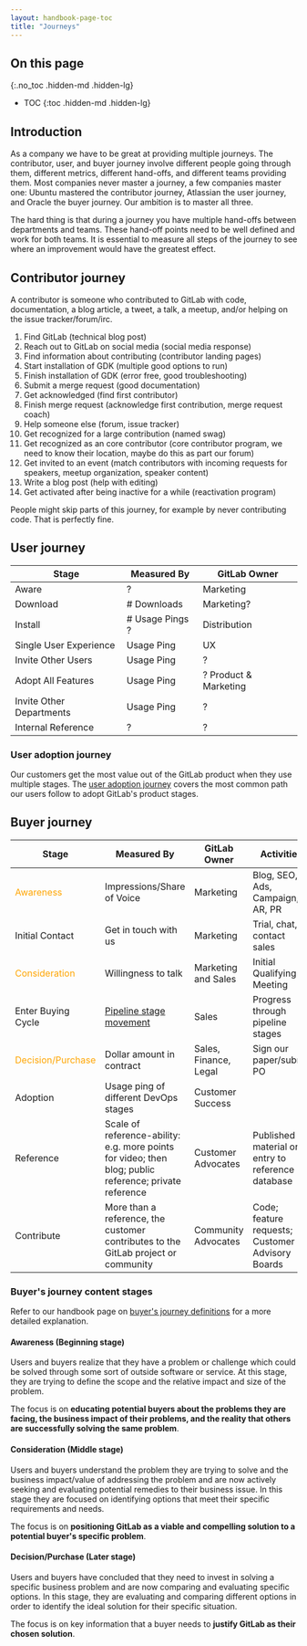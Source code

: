 ```yaml
---
layout: handbook-page-toc
title: "Journeys"
---
```


## On this page
{:.no_toc .hidden-md .hidden-lg}

- TOC
{:toc .hidden-md .hidden-lg}

## Introduction

As a company we have to be great at providing multiple journeys.
The contributor, user, and buyer journey involve different people going through them, different metrics, different hand-offs, and different teams providing them.
Most companies never master a journey, a few companies master one: Ubuntu mastered the contributor journey, Atlassian the user journey, and Oracle the buyer journey.
Our ambition is to master all three.

The hard thing is that during a journey you have multiple hand-offs between departments and teams.
These hand-off points need to be well defined and work for both teams.
It is essential to measure all steps of the journey to see where an improvement would have the greatest effect.

## Contributor journey

A contributor is someone who contributed to GitLab with code, documentation, a blog article, a tweet, a talk, a meetup, and/or helping on the issue tracker/forum/irc.

1. Find GitLab (technical blog post)
1. Reach out to GitLab on social media (social media response)
1. Find information about contributing (contributor landing pages)
1. Start installation of GDK (multiple good options to run)
1. Finish installation of GDK (error free, good troubleshooting)
1. Submit a merge request (good documentation)
1. Get acknowledged (find first contributor)
1. Finish merge request (acknowledge first contribution, merge request coach)
1. Help someone else (forum, issue tracker)
1. Get recognized for a large contribution (named swag)
1. Get recognized as an core contributor (core contributor program, we need to know their location, maybe do this as part our forum)
1. Get invited to an event (match contributors with incoming requests for speakers, meetup organization, speaker content)
1. Write a blog post (help with editing)
1. Get activated after being inactive for a while (reactivation program)

People might skip parts of this journey, for example by never contributing code. That is perfectly fine.

## User journey

| Stage                    | Measured By     | GitLab Owner          |
|--------------------------|-----------------|-----------------------|
| Aware                    | ?               | Marketing             |
| Download                 | # Downloads     | Marketing?            |
| Install                  | # Usage Pings ? | Distribution          |
| Single User Experience   | Usage Ping      | UX                    |
| Invite Other Users       | Usage Ping      | ?                     |
| Adopt All Features       | Usage Ping      | ? Product & Marketing |
| Invite Other Departments | Usage Ping      | ?                     |
| Internal Reference       | ?               | ?                     |

### User adoption journey

Our customers get the most value out of the GitLab product when they use multiple stages. The [user adoption journey](https://about.gitlab.com/handbook/product/product-principles/#multi-feature-usage-adoption-journey) covers the most common path our users follow to adopt GitLab's product stages.

## Buyer journey

| Stage              | Measured By                                                                                            | GitLab Owner          | Activities                                        |
|--------------------|--------------------------------------------------------------------------------------------------------|-----------------------|---------------------------------------------------|
|<span style="color: orange">Awareness</span>|  Impressions/Share of Voice                                                    | Marketing             | Blog, SEO, Ads, Campaign, AR, PR                  |
| Initial Contact    | Get in touch with us                                                                                   | Marketing             | Trial, chat, or contact sales                     |
|<span style="color: orange">Consideration</span>  | Willingness to talk                                                      | Marketing and Sales   | Initial Qualifying Meeting                    |
| Enter Buying Cycle | [Pipeline stage movement](/handbook/business-ops/#opportunity-stages)                                  | Sales                 | Progress through pipeline stages                  |
|<span style="color: orange">Decision/Purchase</span>       | Dollar amount in contract                                                | Sales, Finance, Legal | Sign our paper/submit PO                          |
| Adoption           | Usage ping of different DevOps stages                                                                  | Customer Success      |                                                   |
| Reference          | Scale of reference-ability: e.g. more points for video; then blog; public reference; private reference | Customer Advocates    | Published material or entry to reference database |
| Contribute         | More than a reference, the customer contributes to the GitLab project or community                     | Community Advocates   | Code; feature requests; Customer Advisory Boards  |

### Buyer's journey content stages

Refer to our handbook page on [buyer's journey definitions](/handbook/marketing/brand-and-product-marketing/content/#content-stage--buyers-journey-definitions) for a more detailed explanation.

#### Awareness (Beginning stage)
Users and buyers realize that they have a problem or challenge which could be solved through some sort of outside software or service.  At this stage, they are trying to define the scope and the relative impact and size of the problem.

The focus is on **educating potential buyers about the problems they are facing, the business impact of their problems, and the reality that others are successfully solving the same problem**.

#### Consideration (Middle stage)
Users and buyers understand the problem they are trying to solve and the business impact/value of addressing the problem and are now actively seeking and evaluating potential remedies to their business issue. In this stage they are focused on identifying options that meet their specific requirements and needs.

The focus is on **positioning GitLab as a viable and compelling solution to a potential buyer's specific problem**.  

#### Decision/Purchase (Later stage)
Users and buyers have concluded that they need to invest in solving a specific business problem and are now comparing and evaluating specific options.  In this stage, they are evaluating and comparing different options in order to identify the ideal solution for their specific situation.

The focus is on key information that a buyer needs to **justify GitLab as their chosen solution**.
